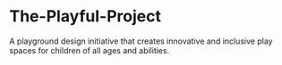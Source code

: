 # The-Playful-Project
A playground design initiative that creates innovative and inclusive play spaces for children of all ages and abilities.
